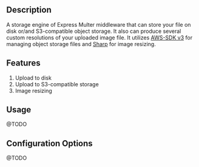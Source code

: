 ## Description
A storage engine of Express Multer middleware 
that can store your file on disk or/and S3-compatible object storage.
It also can produce several custom resolutions of your uploaded image file.
It utilizes [AWS-SDK v3](https://github.com/aws/aws-sdk-js-v3) for managing object storage files 
and [Sharp](https://sharp.pixelplumbing.com/) for image resizing.

## Features
1. Upload to disk
1. Upload to S3-compatible storage
1. Image resizing

## Usage
@TODO

## Configuration Options
@TODO